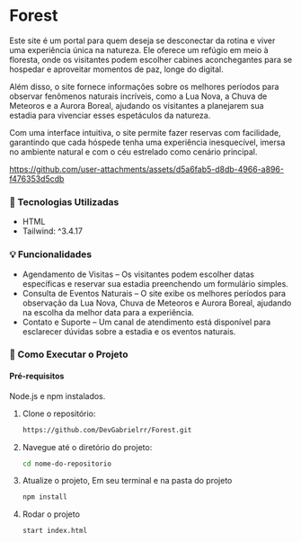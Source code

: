 # Forest

<p>
Este site é um portal para quem deseja se desconectar da rotina e viver uma experiência única na natureza. Ele oferece um refúgio em meio à floresta, onde os visitantes podem escolher cabines aconchegantes para se hospedar e aproveitar momentos de paz, longe do digital.

Além disso, o site fornece informações sobre os melhores períodos para observar fenômenos naturais incríveis, como a Lua Nova, a Chuva de Meteoros e a Aurora Boreal, ajudando os visitantes a planejarem sua estadia para vivenciar esses espetáculos da natureza.

Com uma interface intuitiva, o site permite fazer reservas com facilidade, garantindo que cada hóspede tenha uma experiência inesquecível, imersa no ambiente natural e com o céu estrelado como cenário principal.</p>


https://github.com/user-attachments/assets/d5a6fab5-d8db-4966-a896-f476353d5cdb


 ### 🚀 Tecnologias Utilizadas

- HTML
- Tailwind: ^3.4.17

 ### 💡 Funcionalidades

- Agendamento de Visitas – Os visitantes podem escolher datas específicas e reservar sua estadia preenchendo um formulário simples.
- Consulta de Eventos Naturais – O site exibe os melhores períodos para observação da Lua Nova, Chuva de Meteoros e Aurora Boreal, ajudando na escolha da melhor data para a experiência.
- Contato e Suporte – Um canal de atendimento está disponível para esclarecer dúvidas sobre a estadia e os eventos naturais.

 ### 📖 Como Executar o Projeto

#### Pré-requisitos

Node.js e npm instalados.

1. Clone o repositório:

   ```bash
   https://github.com/DevGabrielrr/Forest.git
   ```

2. Navegue até o diretório do projeto:

   ```bash
   cd nome-do-repositorio
   ```

3. Atualize o projeto, Em seu terminal e na pasta do projeto

   ```bash
   npm install
   ```

4. Rodar o projeto

   ```bash
   start index.html
   ```
